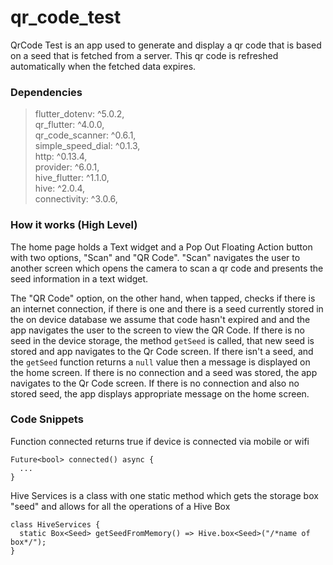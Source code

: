 # qr_code_test

QrCode Test is an app used to generate and display a qr code that is based on a seed that is fetched from a server. This qr code is refreshed automatically when the fetched data expires.

### Dependencies 
  > flutter_dotenv: ^5.0.2,  
  > qr_flutter: ^4.0.0,  
  > qr_code_scanner: ^0.6.1,  
  > simple_speed_dial: ^0.1.3,  
  > http: ^0.13.4,  
  > provider: ^6.0.1,  
  > hive_flutter: ^1.1.0,  
  > hive: ^2.0.4,  
  > connectivity: ^3.0.6,
  
  
### How it works (High Level)
The home page holds a Text widget and a Pop Out Floating Action button with two options, "Scan" and "QR Code". 
"Scan" navigates the user to another screen which opens the camera to scan a qr code and presents the seed information in a text widget. 

The "QR Code" option, on the other hand, when tapped, checks if there is an internet connection, if there is one and there is a seed currently stored in the on device database we assume that code hasn't expired and and the app navigates the user to the screen to view the QR Code.
If there is no seed in the device storage, the method `getSeed` is called, that new seed is stored and app navigates to the Qr Code screen. 
If there isn't a seed, and the `getSeed` function returns a `null` value then a message is displayed on the home screen. 
If there is no connection and a seed was stored, the app navigates to the Qr Code screen. If there is no connection and also no stored seed, the app displays appropriate message on the home screen.
  
### Code Snippets  


Function connected returns true if device is connected via mobile or wifi
```
Future<bool> connected() async {
  ...
}
```

Hive Services is a class with one static method which gets the storage box "seed" and allows for all the operations of a Hive Box
```
class HiveServices {
  static Box<Seed> getSeedFromMemory() => Hive.box<Seed>("/*name of box*/");
}

```


